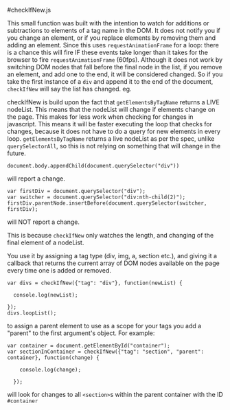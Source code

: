 #checkIfNew.js

This small function was built with the intention to watch for additions or subtractions to elements of a tag name in the DOM. It does not notify you if you change an element, or if you replace elements by removing them and adding an element. Since this uses `requestAnimationFrame` for a loop: there is a chance this will fire IF these events take longer than it takes for the browser to fire `requestAnimationFrame` (60fps). Although it does not work by switching DOM nodes that fall before the final node in the list, if you remove an element, and add one to the end, it will be considered changed. So if you take the first instance of a `div` and append it to the end of the document, `checkIfNew` will say the list has changed. eg. 

checkIfNew is build upon the fact that `getElementsByTagName` returns a LIVE nodeList. This means that the nodeList will change if elements change on the page. This makes for less work when checking for changes in javascript. This means it will be faster executing the loop that checks for changes, because it does not have to do a query for new elements in every loop. `getElementsByTagName` returns a live nodeList as per the spec, unlike `querySelectorAll`, so this is not relying on something that will change in the future.

`document.body.appendChild(document.querySelector("div"))`

will report a change. 

```
var firstDiv = document.querySelector("div");
var switcher = document.querySelector("div:nth-child(2)");
firstDiv.parentNode.insertBefore(document.querySelector(switcher, firstDiv);
```

will NOT report a change.

This is because `checkIfNew` only watches the length, and changing of the final element of a nodeList.

You use it by assigning a tag type (div, img, a, section etc.), and giving it a callback that returns the current array of DOM nodes available on the page every time one is added or removed. 


	var divs = checkIfNew({"tag": "div"}, function(newList) {

	  console.log(newList);

	});
	divs.loopList();


to assign a parent element to use as a scope for your tags you add a "parent" to the first argument's object. For example:


	var container = document.getElementById("container");
	var sectionInContainer = checkIfNew({"tag": "section", "parent": container}, function(change) {

        console.log(change);

      });

will look for changes to all `<section>`s within the parent container with the ID `#container` 


